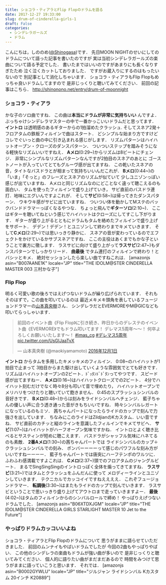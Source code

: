 ```yaml
---
title: ショコラ・ティアラとFlip Flopのドラムを語る
date: 2017-12-27 19:33:00
slug: drum-of-cinderella-girls-1
draft: False
categories:
  - シンデレラガールズ
  - ドラム
---
```


こんにちは，しののめ([@Shinogasa](https://twitter.com/Shinogasa))です．   先日MOON NIGHTのせいにしてのドラムについて語った記事を書いたのですが 実は当初シンデレラガールズの楽曲について語る予定でした． 書いたまではいいのですがあまりにも長くなりすぎたため 泣く泣くカットしておりました． ですがお蔵入りにするのはもったいないので 別記事として消化しちゃいます．   ショコラ・ティアラもFlip Flopもめっちゃ良いドラムしてますので 是非じっくりと聴いてみてください． 前回の記事はこちら．   http://shinonono.net/entry/drum-of-moonnight 

### ショコラ・ティアラ

かな子のソロ曲ですね． この曲は**本当にドラムが非常に気持ちいい** んですよ． ぶっちゃけシンデレラマスターの中で一番かっこいいドラムだと思ってます．   **イントロ** は透明感のあるギターからの1拍溜めたクラッシュ. そしてスネア2発＋フロアタムの鉄板フィルインで曲はスタート． どシンプルな始まり方ですけどコレでぐいっと曲の中に引き込まれる感じがします． リズムパターンはハイハットオープン・クローズのダンスパターン． ついついステップを踏みそうになる軽快なリズムいいですねえ．   **Aメロ**(0:29~)からリズムは8ビートにチェンジ． 非常にシンプルなリズムパターンなんですが2拍目のスネアのあとに ゴーストノートが入っていてとてもグルーヴ感が出てますね． この乾いたスネアの音，タイトなバスドラとが相まって気持ちいいんだこれが．   **Bメロ**(0:44~)の「いま」「そっと」のフレーズとスネアのリズムが似ていて 少しユニゾンっぽい感じが出ていますね． Aメロと同じリズムなのにどことなく違って聴こえるのも面白い． タムを使ったフィルインで盛り上げていき，   サビ直前のバスドラ連打．地味にエグいんですよこれが． そして**サビ**(0:58~)は帰ってきたダンスパターン． ウキウキ感がサビに出ていますね． ついつい体を動かしてMステのバックバンドドラマーっぽくなるやつな．   ちょっと飛んで**ギターソロ**(2:10~)． ここはギターを聴いてねという感じでハイハットはクローズにしてすこし下がります． ギターが盛り上がるとともにドラムもタムを絡めたフィルインで盛り上げをサポート． デデン！デデン！とユニゾンして終わりまでキメていきます．   そして**Cメロ**(2:29~)では思いっきり静かに． スネアの音が変わっているのでエフェクトをかけているかサブスネアですね． ここの主役はあくまでもかな子ということで裏方に徹します．   ラスサビに向けて盛り上がって**ラスサビ**(2:47~)もダンスパターンでしっかりリード． **曲最後** でタム連打のフィルインで終わり！とバシッとキメ． 絶対セッションしたら楽しい曲ですねこれは．   [amazonjs asin="B007AANE1K" locale="JP" title="THE IDOLM@STER CINDERELLA MASTER 003 三村かな子"] 

### Flip Flop

明るく可愛い歌の後ろではえげつないドラムが繰り広げられています． それもそのはずで，この曲を叩いているのは 最近メキメキ頭角を表しているフュージョンドラマーの[山本真央樹](http://maoki-yamamoto.com/)さん． シンデレラだとEVERMOREやM@GICなども叩いてらっしゃいます． 

> 前回のイベント曲《Flip Flop》に引き続き、昨日からのデレステのイベント曲《EVERMORE》でもドラム叩いてます！ デレマス5周年〜〜！ 何卒よろしくお願いいたします〜！ [#imas_cg](https://twitter.com/hashtag/imas_cg?src=hash&ref_src=twsrc%5Etfw) [#デレマス5周年](https://twitter.com/hashtag/%E3%83%87%E3%83%AC%E3%83%9E%E3%82%B95%E5%91%A8%E5%B9%B4?src=hash&ref_src=twsrc%5Etfw) [pic.twitter.com/UsGIJaaTvX](https://t.co/UsGIJaaTvX)
> 
> — 山本真央樹 (@maokiyamamoto) [2016年12月1日](https://twitter.com/maokiyamamoto/status/804230835410874368?ref_src=twsrc%5Etfw)

  **イントロ** からタムを多用したキメッキメのフィルイン． 0:08~のハイハットが1拍目で止まって 3拍目からまた駆け出していくような雰囲気でとても好きです． リズムはハイハットオープンの2ビート．ﾄﾞｯﾀﾝﾄﾞﾄﾞﾀﾝってやつです． スピード感が出てますねー．   **Aメロ**(0:16~)はハイハットクローズでの2ビート． 4分でハイハット刻むだけでなく時々8分も叩いて音で埋めたり， ハイハットオープンでメリハリをつけたりと聴いていて飽きません． 0:45のスプラッシュシンバルの音好きです．   **Bメロ**(0:48~)からは刻みをライドシンバルへチェンジ． 藍子ちゃんの優しい声に合う透き通った音がきもちいいですね． 時々シンバルレガートになっているのもミソ． 茜ちゃんパートになったらライドのカップで刻んで力強さを出しています． ちなみにこのライドはZildjianのKカスタム．いい音ですね． サビ直前のカチッと縦のラインを意識したフィルインでキメてサビへ．   **サビ**(1:07~)はハイハットがハーフオープン気味ですかね． イントロとよく聴き比べるとサスティンが短めに聴こえます． バスドラがシャッフル気味にハネてるのも素敵．   **2番Aメロ**(1:30~)の茜ちゃんパートでは ライドシンバルのカップ＋クラッシュシンバルでの刻み． ボンバーーーーって感じのパワフルな刻み方がいいですねーーーー． 藍子ちゃんパートでは唐突にハーフテンポのワルツに． ふわふわ感満載ですよこれは．   **Cメロ**(2:37~)頭でのフロアタムのジャングルビート． まるでSingSingSingのイントロっぽく全体を煽ってきてますね．   **ラスサビ**(3:21~)ではタムとクラッシュをふんだんに使って メロディーラインとユニゾンしていきます． テクニカルでカッコイイですねええええ． これぞフュージョンドラマー．   **転調後**(3:30~)はまたもライドのカップで刻んでいきます． ラスサビということで思いっきり盛り上げてアウトロまで走っていきますよー．   **最後**(4:02~)はタムのフィルインからのシンバルロールで締め！ やっぱりえげつないドラムでした．   [amazonjs asin="B06XTDXJGM" locale="JP" title="THE IDOLM@STER CINDERELLA GIRLS STARLIGHT MASTER 10 Jet to the Future"]  

### やっぱりドラムカッコいいよね

ショコラ・ティアラとFlip Flopのドラムについて 思うがままに語らせていただきました．   前回のムンナイもやばいドラムでしたが 今回の2曲もやっぱりやばい． この他のシンデレラの楽曲もドラムが強い曲が多いので 是非じっくりと聴いてみてください．   個人的に語りたい曲がまだまだあるので 時間をみつけて思うがままに語っていこうと思います． それでは．   [amazonjs asin="B0002GYWLU" locale="JP" title="ジルジャン ライドシンバル Kカスタム 20インチ K20889"]
